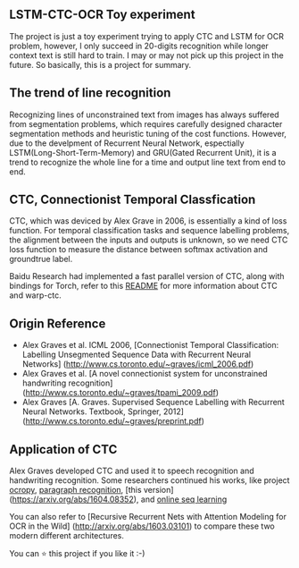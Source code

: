 ## LSTM-CTC-OCR Toy experiment
The project is just a toy experiment trying to apply CTC and LSTM for OCR problem, however, I only succeed in 20-digits recognition
while longer context text is still hard to train. I may or may not pick up this project in the future. 
So basically, this is a project for summary. 

## The trend of line recognition
Recognizing lines of unconstrained text from images has always suffered from segmentation problems, which requires carefully 
designed character segmentation methods and heuristic tuning of the cost functions. However, due to the develpment of
Recurrent Neural Network, espectially LSTM(Long-Short-Term-Memory) and GRU(Gated Recurrent Unit), it is a trend to recognize
the whole line for a time and output line text from end to end.

## CTC, Connectionist Temporal Classfication
CTC, which was deviced by Alex Grave in 2006, is essentially a kind of loss function. For temporal classification tasks and
sequence labelling problems, the alignment between the inputs and outputs is unknown, so we need CTC loss function to measure
the distance between softmax activation and groundtrue label.

Baidu Research had implemented a fast parallel version of CTC, along with bindings for Torch, refer to this
[README](https://github.com/baidu-research/warp-ctc/blob/master/README.md) for more information about CTC and warp-ctc.

## Origin Reference
- Alex Graves et al. ICML 2006, [Connectionist Temporal Classification: Labelling Unsegmented Sequence Data with Recurrent Neural Networks]
(http://www.cs.toronto.edu/~graves/icml_2006.pdf)
- Alex Graves et al. [A novel connectionist system for unconstrained handwriting recognition]
(http://www.cs.toronto.edu/~graves/tpami_2009.pdf)
- Alex Graves [A. Graves. Supervised Sequence Labelling with Recurrent Neural Networks. Textbook, Springer, 2012]
(http://www.cs.toronto.edu/~graves/preprint.pdf)

## Application of CTC
Alex Graves developed CTC and used it to speech recognition and handwriting recognition. Some researchers continued his works,
like project [ocropy](https://github.com/tmbdev/ocropy), [paragraph recognition](https://arxiv.org/abs/1604.03286), [this version]
(https://arxiv.org/abs/1604.08352), and [online seq learning](http://arxiv.org/abs/1511.06841)

You can also refer to [Recursive Recurrent Nets with Attention Modeling for OCR in the Wild]
(http://arxiv.org/abs/1603.03101) to compare these two modern different architectures.

You can :star: this project if you like it :-) 

